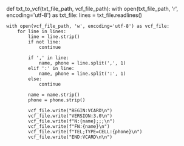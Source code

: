 def txt_to_vcf(txt_file_path, vcf_file_path):
    with open(txt_file_path, 'r', encoding='utf-8') as txt_file:
        lines = txt_file.readlines()

    with open(vcf_file_path, 'w', encoding='utf-8') as vcf_file:
        for line in lines:
            line = line.strip()
            if not line:
                continue

            if ',' in line:
                name, phone = line.split(',', 1)
            elif ':' in line:
                name, phone = line.split(':', 1)
            else:
                continue

            name = name.strip()
            phone = phone.strip()

            vcf_file.write("BEGIN:VCARD\n")
            vcf_file.write("VERSION:3.0\n")
            vcf_file.write(f"N:{name};;;\n")
            vcf_file.write(f"FN:{name}\n")
            vcf_file.write(f"TEL;TYPE=CELL:{phone}\n")
            vcf_file.write("END:VCARD\n\n")
